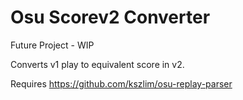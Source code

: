# Osu Scorev2 Converter

Future Project - WIP

Converts v1 play to equivalent score in v2.

Requires https://github.com/kszlim/osu-replay-parser
